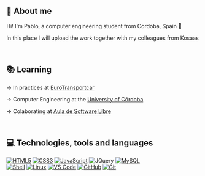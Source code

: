 ## 👤 About me
Hi! I'm Pablo, a computer engineering student from Cordoba, Spain 📍

In this place I will upload the work together with my colleagues from Kosaas

<br>

## 📚 Learning 

-> In practices at [EuroTransportcar](https://www.eurotransportcar.com/es/)

-> Computer Engineering at the [University of Córdoba](http://www.uco.es/)

-> Colaborating at [Aula de Software Libre](https://www.uco.es/aulasoftwarelibre/)

<br>

## 💻 Technologies, tools and languages

  [![HTML5](https://img.shields.io/badge/HTML5-E34F26?style=for-the-badge&logo=html5&logoColor=white)]()
  [![CSS3](https://img.shields.io/badge/CSS3-1572B6?style=for-the-badge&logo=css3&logoColor=white)]()
  [![JavaScript](https://img.shields.io/badge/JavaScript-323330?style=for-the-badge&logo=javascript&logoColor=F7DF1E)](https://www.javascript.com/)
  ![JQuery](https://img.shields.io/badge/JQuery--blue?style=for-the-badge&logo=jquery&labelColor=blue)
  [![MySQL](https://img.shields.io/badge/MySQL-00000F?style=for-the-badge&logo=mysql&logoColor=white)](https://www.mysql.com/)
  <br>
  [![Shell](https://img.shields.io/badge/Shell_Script-121011?style=for-the-badge&logo=gnu-bash&logoColor=white)]()
  [![Linux](https://img.shields.io/badge/Ubuntu-E95420?style=for-the-badge&logo=ubuntu&logoColor=white)]()
  [![VS Code](https://img.shields.io/badge/VSCode-2490D5?style=for-the-badge&logo=visual-studio-code&logoColor=white)]()
  [![GitHub](https://img.shields.io/badge/GitHub-000000?style=for-the-badge&logo=github&logoColor=white)]()
  [![Git](https://img.shields.io/badge/Git-E34F26?style=for-the-badge&logo=git&logoColor=white)]()

<br>
